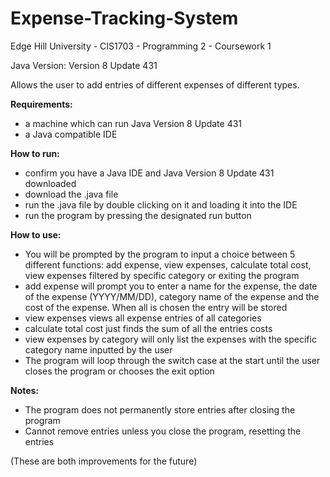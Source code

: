# Expense-Tracking-System
Edge Hill University - CIS1703 - Programming 2 - Coursework 1

Java Version: Version 8 Update 431

Allows the user to add entries of different expenses of different types.

**Requirements:**
- a machine which can run Java Version 8 Update 431
- a Java compatible IDE

**How to run:**
- confirm you have a Java IDE and Java Version 8 Update 431 downloaded
- download the .java file
- run the .java file by double clicking on it and loading it into the IDE
- run the program by pressing the designated run button

**How to use:**
- You will be prompted by the program to input a choice between 5 different functions: add expense, view expenses, calculate total cost, view expenses filtered by specific category or exiting the program
- add expense will prompt you to enter a name for the expense, the date of the expense (YYYY/MM/DD), category name of the expense and the cost of the expense. When all is chosen the entry will be stored
- view expenses views all expense entries of all categories
- calculate total cost just finds the sum of all the entries costs
- view expenses by category will only list the expenses with the specific category name inputted by the user
- The program will loop through the switch case at the start until the user closes the program or chooses the exit option

**Notes:**
- The program does not permanently store entries after closing the program
- Cannot remove entries unless you close the program, resetting the entries

(These are both improvements for the future)
